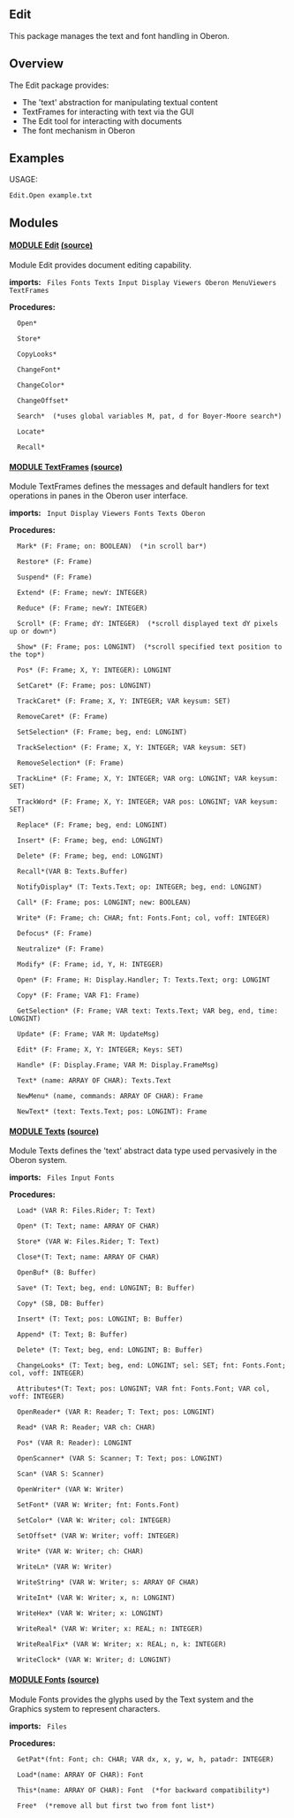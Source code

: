## Edit
This package manages the text and font handling in Oberon.


## Overview
The Edit package provides:

* The 'text' abstraction for manipulating textual content
* TextFrames for interacting with text via the GUI
* The Edit tool for interacting with documents
* The font mechanism in Oberon

## Examples

USAGE:
```
Edit.Open example.txt
```

## Modules

#### [MODULE Edit](https://github.com/io-core/doc/blob/main/core/Edit/Edit.md) [(source)](https://github.com/io-core/Edit/blob/main/Edit.Mod)
Module Edit provides document editing capability.


  **imports:** ` Files Fonts Texts Input Display Viewers Oberon MenuViewers TextFrames`

**Procedures:**
```
  Open*

  Store*

  CopyLooks*

  ChangeFont*

  ChangeColor*

  ChangeOffset*

  Search*  (*uses global variables M, pat, d for Boyer-Moore search*)

  Locate*

  Recall*

```


#### [MODULE TextFrames](https://github.com/io-core/doc/blob/main/core/Edit/TextFrames.md) [(source)](https://github.com/io-core/Edit/blob/main/TextFrames.Mod)
Module TextFrames defines the messages and default handlers for text operations in panes in the Oberon user interface.


  **imports:** ` Input Display Viewers Fonts Texts Oberon`

**Procedures:**
```
  Mark* (F: Frame; on: BOOLEAN)  (*in scroll bar*)

  Restore* (F: Frame)

  Suspend* (F: Frame)

  Extend* (F: Frame; newY: INTEGER)

  Reduce* (F: Frame; newY: INTEGER)

  Scroll* (F: Frame; dY: INTEGER)  (*scroll displayed text dY pixels up or down*)

  Show* (F: Frame; pos: LONGINT)  (*scroll specified text position to the top*)

  Pos* (F: Frame; X, Y: INTEGER): LONGINT

  SetCaret* (F: Frame; pos: LONGINT)

  TrackCaret* (F: Frame; X, Y: INTEGER; VAR keysum: SET)

  RemoveCaret* (F: Frame)

  SetSelection* (F: Frame; beg, end: LONGINT)

  TrackSelection* (F: Frame; X, Y: INTEGER; VAR keysum: SET)

  RemoveSelection* (F: Frame)

  TrackLine* (F: Frame; X, Y: INTEGER; VAR org: LONGINT; VAR keysum: SET)

  TrackWord* (F: Frame; X, Y: INTEGER; VAR pos: LONGINT; VAR keysum: SET)

  Replace* (F: Frame; beg, end: LONGINT)

  Insert* (F: Frame; beg, end: LONGINT)

  Delete* (F: Frame; beg, end: LONGINT)

  Recall*(VAR B: Texts.Buffer)

  NotifyDisplay* (T: Texts.Text; op: INTEGER; beg, end: LONGINT)

  Call* (F: Frame; pos: LONGINT; new: BOOLEAN)

  Write* (F: Frame; ch: CHAR; fnt: Fonts.Font; col, voff: INTEGER)

  Defocus* (F: Frame)

  Neutralize* (F: Frame)

  Modify* (F: Frame; id, Y, H: INTEGER)

  Open* (F: Frame; H: Display.Handler; T: Texts.Text; org: LONGINT

  Copy* (F: Frame; VAR F1: Frame)

  GetSelection* (F: Frame; VAR text: Texts.Text; VAR beg, end, time: LONGINT)

  Update* (F: Frame; VAR M: UpdateMsg)

  Edit* (F: Frame; X, Y: INTEGER; Keys: SET)

  Handle* (F: Display.Frame; VAR M: Display.FrameMsg)

  Text* (name: ARRAY OF CHAR): Texts.Text

  NewMenu* (name, commands: ARRAY OF CHAR): Frame

  NewText* (text: Texts.Text; pos: LONGINT): Frame

```


#### [MODULE Texts](https://github.com/io-core/doc/blob/main/core/Edit/Texts.md) [(source)](https://github.com/io-core/Edit/blob/main/Texts.Mod)
Module Texts defines the 'text' abstract data type used pervasively in the Oberon system.


  **imports:** ` Files Input Fonts`

**Procedures:**
```
  Load* (VAR R: Files.Rider; T: Text)

  Open* (T: Text; name: ARRAY OF CHAR)

  Store* (VAR W: Files.Rider; T: Text)

  Close*(T: Text; name: ARRAY OF CHAR)

  OpenBuf* (B: Buffer)

  Save* (T: Text; beg, end: LONGINT; B: Buffer)

  Copy* (SB, DB: Buffer)

  Insert* (T: Text; pos: LONGINT; B: Buffer)

  Append* (T: Text; B: Buffer)

  Delete* (T: Text; beg, end: LONGINT; B: Buffer)

  ChangeLooks* (T: Text; beg, end: LONGINT; sel: SET; fnt: Fonts.Font; col, voff: INTEGER)

  Attributes*(T: Text; pos: LONGINT; VAR fnt: Fonts.Font; VAR col, voff: INTEGER)

  OpenReader* (VAR R: Reader; T: Text; pos: LONGINT)

  Read* (VAR R: Reader; VAR ch: CHAR)

  Pos* (VAR R: Reader): LONGINT

  OpenScanner* (VAR S: Scanner; T: Text; pos: LONGINT)

  Scan* (VAR S: Scanner)

  OpenWriter* (VAR W: Writer)

  SetFont* (VAR W: Writer; fnt: Fonts.Font)

  SetColor* (VAR W: Writer; col: INTEGER)

  SetOffset* (VAR W: Writer; voff: INTEGER)

  Write* (VAR W: Writer; ch: CHAR)

  WriteLn* (VAR W: Writer)

  WriteString* (VAR W: Writer; s: ARRAY OF CHAR)

  WriteInt* (VAR W: Writer; x, n: LONGINT)

  WriteHex* (VAR W: Writer; x: LONGINT)

  WriteReal* (VAR W: Writer; x: REAL; n: INTEGER)

  WriteRealFix* (VAR W: Writer; x: REAL; n, k: INTEGER)

  WriteClock* (VAR W: Writer; d: LONGINT)

```


#### [MODULE Fonts](https://github.com/io-core/doc/blob/main/core/Edit/Fonts.md) [(source)](https://github.com/io-core/Edit/blob/main/Fonts.Mod)
Module Fonts provides the glyphs used by the Text system and the Graphics system to represent characters.


  **imports:** ` Files`

**Procedures:**
```
  GetPat*(fnt: Font; ch: CHAR; VAR dx, x, y, w, h, patadr: INTEGER)

  Load*(name: ARRAY OF CHAR): Font

  This*(name: ARRAY OF CHAR): Font  (*for backward compatibility*)

  Free*  (*remove all but first two from font list*)

```
